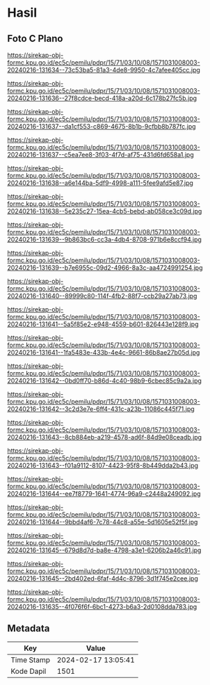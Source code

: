 # Hasil

## Foto C Plano

https://sirekap-obj-formc.kpu.go.id/ec5c/pemilu/pdpr/15/71/03/10/08/1571031008003-20240216-131634--73c53ba5-81a3-4de8-9950-4c7afee405cc.jpg

https://sirekap-obj-formc.kpu.go.id/ec5c/pemilu/pdpr/15/71/03/10/08/1571031008003-20240216-131636--27f8cdce-becd-418a-a20d-6c178b27fc5b.jpg

https://sirekap-obj-formc.kpu.go.id/ec5c/pemilu/pdpr/15/71/03/10/08/1571031008003-20240216-131637--da1cf553-c869-4675-8b1b-9cfbb8b787fc.jpg

https://sirekap-obj-formc.kpu.go.id/ec5c/pemilu/pdpr/15/71/03/10/08/1571031008003-20240216-131637--c5ea7ee8-3f03-4f7d-af75-431d6fd658a1.jpg

https://sirekap-obj-formc.kpu.go.id/ec5c/pemilu/pdpr/15/71/03/10/08/1571031008003-20240216-131638--a6e144ba-5df9-4998-a111-5fee9afd5e87.jpg

https://sirekap-obj-formc.kpu.go.id/ec5c/pemilu/pdpr/15/71/03/10/08/1571031008003-20240216-131638--5e235c27-15ea-4cb5-bebd-ab058ce3c09d.jpg

https://sirekap-obj-formc.kpu.go.id/ec5c/pemilu/pdpr/15/71/03/10/08/1571031008003-20240216-131639--9b863bc6-cc3a-4db4-8708-971b6e8ccf94.jpg

https://sirekap-obj-formc.kpu.go.id/ec5c/pemilu/pdpr/15/71/03/10/08/1571031008003-20240216-131639--b7e6955c-09d2-4966-8a3c-aa4724991254.jpg

https://sirekap-obj-formc.kpu.go.id/ec5c/pemilu/pdpr/15/71/03/10/08/1571031008003-20240216-131640--89999c80-114f-4fb2-88f7-ccb29a27ab73.jpg

https://sirekap-obj-formc.kpu.go.id/ec5c/pemilu/pdpr/15/71/03/10/08/1571031008003-20240216-131641--5a5f85e2-e948-4559-b601-826443e128f9.jpg

https://sirekap-obj-formc.kpu.go.id/ec5c/pemilu/pdpr/15/71/03/10/08/1571031008003-20240216-131641--1fa5483e-433b-4e4c-9661-86b8ae27b05d.jpg

https://sirekap-obj-formc.kpu.go.id/ec5c/pemilu/pdpr/15/71/03/10/08/1571031008003-20240216-131642--0bd0ff70-b86d-4c40-98b9-6cbec85c9a2a.jpg

https://sirekap-obj-formc.kpu.go.id/ec5c/pemilu/pdpr/15/71/03/10/08/1571031008003-20240216-131642--3c2d3e7e-6ff4-431c-a23b-11086c445f71.jpg

https://sirekap-obj-formc.kpu.go.id/ec5c/pemilu/pdpr/15/71/03/10/08/1571031008003-20240216-131643--8cb884eb-a219-4578-ad6f-84d9e08ceadb.jpg

https://sirekap-obj-formc.kpu.go.id/ec5c/pemilu/pdpr/15/71/03/10/08/1571031008003-20240216-131643--f01a9112-8107-4423-95f8-8b449dda2b43.jpg

https://sirekap-obj-formc.kpu.go.id/ec5c/pemilu/pdpr/15/71/03/10/08/1571031008003-20240216-131644--ee7f8779-1641-4774-96a9-c2448a249092.jpg

https://sirekap-obj-formc.kpu.go.id/ec5c/pemilu/pdpr/15/71/03/10/08/1571031008003-20240216-131644--9bbd4af6-7c78-44c8-a55e-5d1605e52f5f.jpg

https://sirekap-obj-formc.kpu.go.id/ec5c/pemilu/pdpr/15/71/03/10/08/1571031008003-20240216-131645--679d8d7d-ba8e-4798-a3e1-6206b2a46c91.jpg

https://sirekap-obj-formc.kpu.go.id/ec5c/pemilu/pdpr/15/71/03/10/08/1571031008003-20240216-131645--2bd402ed-6faf-4d4c-8796-3d1f745e2cee.jpg

https://sirekap-obj-formc.kpu.go.id/ec5c/pemilu/pdpr/15/71/03/10/08/1571031008003-20240216-131635--4f076f6f-6bc1-4273-b6a3-2d0108dda783.jpg


## Metadata

| Key        | Value               |
| ---------- | ------------------- |
| Time Stamp | 2024-02-17 13:05:41 |
| Kode Dapil | 1501                |



